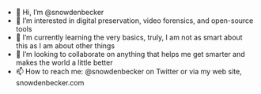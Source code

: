 - 👋 Hi, I’m @snowdenbecker
- 👀 I’m interested in digital preservation, video forensics, and open-source tools
- 🌱 I’m currently learning the very basics, truly, I am not as smart about this as I am about other things
- 💞️ I’m looking to collaborate on anything that helps me get smarter and makes the world a little better
- 📫 How to reach me: @snowdenbecker on Twitter or via my web site, snowdenbecker.com

<!---
snowdenbecker/snowdenbecker is a ✨ special ✨ repository because its `README.md` (this file) appears on your GitHub profile.
You can click the Preview link to take a look at your changes.
--->
